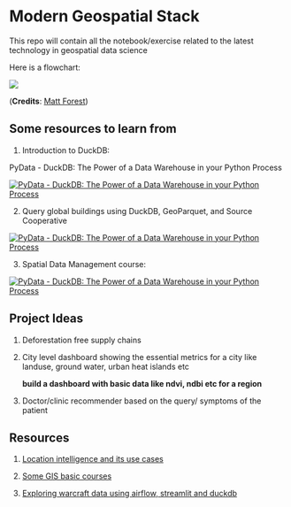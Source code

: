 # Modern Geospatial Stack

This repo will contain all the notebook/exercise related to the latest technology in geospatial data science

Here is a flowchart:

![](https://media.licdn.com/dms/image/D4E22AQE1Pqz5dVMVKw/feedshare-shrink_1280/0/1696364106973?e=1716422400&v=beta&t=qcHPLZ24echO9ZLevMRuV71GTn8EzBI49Nbgatj4-E4)

(**Credits**: [Matt Forest](https://www.linkedin.com/in/mbforr/))

## Some resources to learn from 
1. Introduction to DuckDB:

  PyData - DuckDB: The Power of a Data Warehouse in your Python Process

 [![PyData - DuckDB: The Power of a Data Warehouse in your Python Process](https://img.youtube.com/vi/q_SKaOeRiOI/0.jpg)](https://www.youtube.com/watch?v=q_SKaOeRiOI)

2. Query global buildings using DuckDB, GeoParquet, and Source Cooperative
   
  [![PyData - DuckDB: The Power of a Data Warehouse in your Python Process](https://img.youtube.com/vi/gDvDo0oNtmw/0.jpg)](https://www.youtube.com/watch?v=gDvDo0oNtmw)

3. Spatial Data Management course:
   
 [![PyData - DuckDB: The Power of a Data Warehouse in your Python Process](https://img.youtube.com/vi/vl7wLN_M-FE/0.jpg)](https://www.youtube.com/watch?v=vl7wLN_M-FE)

## Project Ideas
1. Deforestation free supply chains
2. City level dashboard showing the essential metrics for a city like landuse, ground water, urban heat islands etc

   **build a dashboard with basic data like ndvi, ndbi etc for a region**

3. Doctor/clinic recommender based on the query/ symptoms of the patient

## Resources
1. [Location intelligence and its use cases](https://www.safegraph.com/guides/location-intelligence)

2. [Some GIS basic courses](https://www.linkedin.com/posts/ankur-s-803497126_climatecareers-geospatial-climatetech-activity-7188539655204589568-ANAO?utm_source=share&utm_medium=member_android)

3. [Exploring warcraft data using airflow, streamlit and duckdb](https://blog.det.life/exploring-starcraft-2-data-with-airflow-duckdb-and-streamlit-7c0ad79f9ca6)
